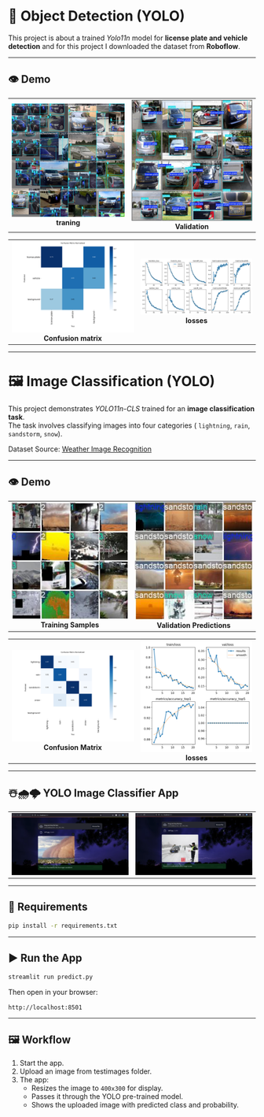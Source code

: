 # 🚗 Object Detection (YOLO)

This project is about a trained _Yolo11n_ model for **license plate and vehicle detection** and for this project I downloaded the dataset from **Roboflow**.

---

## 👁️ Demo

<table>
  <tr>
    <td style="text-align:center;">
      <img src="images/train_batch0.jpg" width="100%"/>
      <div><strong>traning</strong></div>
    </td>
    <td style="text-align:center;">
      <img src="images/val_batch0_labels.jpg" width="100%"/>
      <div><strong>Validation</strong></div>
    </td>
  </tr>
</table>
<table>
  <tr>
    <td style="text-align:center;">
      <img src="images/confusion_matrix_normalized.png" width="100%"/>
      <div><strong>Confusion matrix</strong></div>
    </td>
    <td style="text-align:center;">
      <img src="images/results.png" width="100%"/>
      <div><strong>losses</strong></div>
    </td>
  </tr>
</table>

---

# 🖼️ Image Classification (YOLO)

This project demonstrates _YOLO11n-CLS_ trained for an **image classification task**.  
The task involves classifying images into four categories ( `lightning`, `rain`, `sandstorm`, `snow`).

Dataset Source: [Weather Image Recognition](https://www.kaggle.com/datasets/jehanbhathena/weather-dataset)

---

## 👁️ Demo

<table>
  <tr>
    <td style="text-align:center;">
      <img src="images/train_batch1.jpg" width="100%"/>
      <div><strong>Training Samples</strong></div>
    </td>
    <td style="text-align:center;">
      <img src="images/val_classification.jpg" width="100%"/>
      <div><strong>Validation Predictions</strong></div>
    </td>
  </tr>
</table>

<table>
  <tr>
    <td style="text-align:center;">
      <img src="images/confusion_matrix_classification.png" width="100%"/>
      <div><strong>Confusion Matrix</strong></div>
    </td>
    <td style="text-align:center;">
      <img src="images/results_classification.png" width="100%"/>
      <div><strong>losses</strong></div>
    </td>
  </tr>
</table>

---

## ☃️🌧️🌩️ YOLO Image Classifier App

<table>
  <tr>
    <td style="text-align:center;">
      <img src="images/results3.png" width="100%"/>
      <div><strong></strong></div>
    </td>
    <td style="text-align:center;">
      <img src="images/results4.png" width="100%"/>
      <div><strong></strong></div>
    </td>
  </tr>
</table>

---

## 🧱 Requirements

```bash
pip install -r requirements.txt
```

---

## ▶️ Run the App

```bash
streamlit run predict.py
```

Then open in your browser:

```
http://localhost:8501
```

---

## 🖼️ Workflow

1. Start the app.
2. Upload an image from testimages folder.
3. The app:
   - Resizes the image to `400x300` for display.
   - Passes it through the YOLO pre-trained model.
   - Shows the uploaded image with predicted class and probability.
